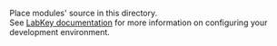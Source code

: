 Place modules' source in this directory. \
See [LabKey documentation](https://www.labkey.org/Documentation/wiki-page.view?name=devMachine) for more information on configuring your development environment.
